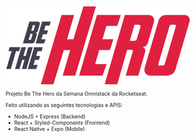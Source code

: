 <p align="center">
  <img src="./frontend/src/assets/logo.svg">
</p>

Projeto Be The Hero da Semana Omnistack da Rocketseat.

Feito utilizando as seguintes tecnologias e APIS:
* NodeJS + Express (Backend)
* React + Styled-Components (Frontend)
* React Native + Expo (Mobile)
